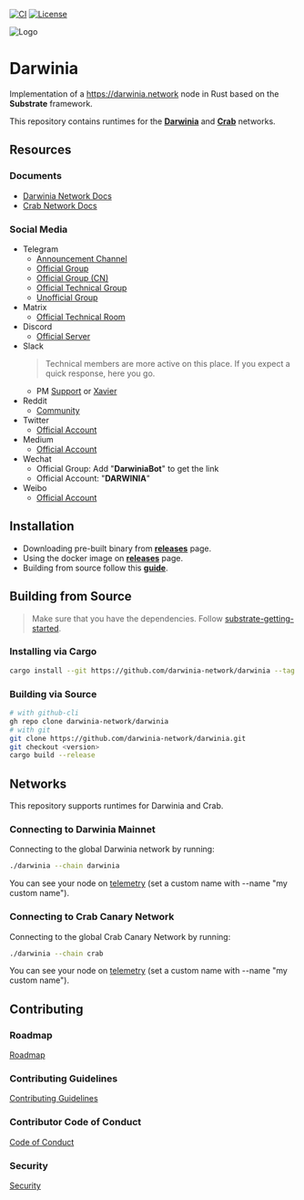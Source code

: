 [![CI](https://travis-ci.org/darwinia-network/darwinia.svg)](https://travis-ci.org/darwinia-network/darwinia])
[![License](https://img.shields.io/badge/License-GPLv3-blue.svg)](https://www.gnu.org/licenses/gpl-3.0)

![Logo](https://github.com/darwinia-network/rfcs/raw/master/logo/darwinia.png)

# Darwinia
Implementation of a https://darwinia.network node in Rust based on the **Substrate** framework.

This repository contains runtimes for the **[Darwinia](https://darwinia.network)** and **[Crab](https://crab.network)** networks.

## Resources

### Documents
- [Darwinia Network Docs](https://docs.darwinia.network)
- [Crab Network Docs](https://docs.crab.network)

### Social Media
- Telegram
	- [Announcement Channel](https://t.me/DarwiniaNetwork_Announcement)
	- [Official Group](https://t.me/DarwiniaNetwork)
	- [Official Group (CN)](https://t.me/DarwiniaNetworkCN)
	- [Official Technical Group](https://t.me/DarwiniaDev)
	- [Unofficial Group](https://t.me/darwinianetworkpricespeculation)
- Matrix
	- [Official Technical Room](https://matrix.to/#/#darwinia:matrix.org)
- Discord
	- [Official Server](https://discord.gg/uqa3snSGTj)
- Slack
	> Technical members are more active on this place. If you expect a quick response, here you go.
	- PM [Support](mailto:support@darwinia.network) or [Xavier](mailto:xavier.lau@itering.com)
- Reddit
	- [Community](https://www.reddit.com/r/DarwiniaCommunity)
- Twitter
	- [Official Account](https://twitter.com/DarwiniaNetwork)
- Medium
	- [Official Account](https://darwinianetwork.medium.com)
- Wechat
	- Official Group: Add "**DarwiniaBot**" to get the link
	- Official Account: "**DARWINIA**"
- Weibo
	- [Official Account](https://weibo.com/DarwiniaNetwork)

## Installation
- Downloading pre-built binary from **[releases](https://github.com/darwinia-network/darwinia/releases)** page.
- Using the docker image on **[releases](https://github.com/darwinia-network/darwinia/releases)** page.
- Building from source follow this **[guide](#build-from-source)**.

## Building from Source
> Make sure that you have the dependencies. Follow [substrate-getting-started](https://substrate.dev/docs/en/knowledgebase/getting-started).

### Installing via Cargo
```sh
cargo install --git https://github.com/darwinia-network/darwinia --tag <version> --locked
```

### Building via Source
```sh
# with github-cli
gh repo clone darwinia-network/darwinia
# with git
git clone https://github.com/darwinia-network/darwinia.git
git checkout <version>
cargo build --release
```

## Networks
This repository supports runtimes for Darwinia and Crab.

### Connecting to Darwinia Mainnet
Connecting to the global Darwinia network by running:
```sh
./darwinia --chain darwinia
```
You can see your node on [telemetry](https://telemetry.polkadot.io/#list/0x729cb8f2cf428adcf81fe69610edda32c5711b2ff17de747e8604a3587021db8) (set a custom name with --name "my custom name").

### Connecting to Crab Canary Network
Connecting to the global Crab Canary Network by running:
```sh
./darwinia --chain crab
```
You can see your node on [telemetry](https://telemetry.polkadot.io/#list/0x34f61bfda344b3fad3c3e38832a91448b3c613b199eb23e5110a635d71c13c65) (set a custom name with --name "my custom name").

## Contributing

### Roadmap
[Roadmap](docs/ROADMAP.md)

### Contributing Guidelines
[Contributing Guidelines](docs/CONTRIBUTING.adoc)

### Contributor Code of Conduct
[Code of Conduct](docs/CODE_OF_CONDUCT.md)

### Security
[Security](docs/SECURITY.md)
